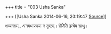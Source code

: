 +++
title = "003 Usha Sanka"

+++
[[Usha Sanka	2014-06-16, 20:19:47 [Source](https://groups.google.com/g/samskrita/c/mt8JdVQ2PFs)]]



क्षम्यन्ताम्.. अनवधारणया न दृष्टम्। रोदिति इत्येव साधु।

